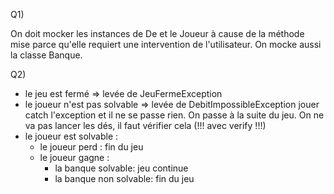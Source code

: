 Q1) 

On doit mocker les instances de De et le Joueur à cause de la méthode mise parce qu'elle requiert une intervention de l'utilisateur. On mocke aussi la classe Banque.

Q2)

- le jeu est fermé => levée de JeuFermeException
- le joueur n'est pas solvable => levée de DebitImpossibleException
jouer catch l'exception et il ne se passe rien. On passe à la suite du jeu. On ne va pas lancer les dés, il faut vérifier cela (!!! avec verify !!!)
- le joueur est solvable : 
	- le joueur perd : fin du jeu
	- le joueur gagne : 
		- la banque solvable: jeu continue
		- la banque non solvable: fin du jeu

